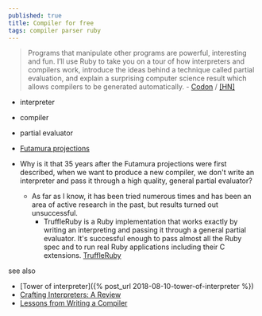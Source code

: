 ```yaml
---
published: true
title: Compiler for free
tags: compiler parser ruby
---
```

> Programs that manipulate other programs are powerful, interesting and fun. I’ll use Ruby to take you on a tour of how interpreters and compilers work, introduce the ideas behind a technique called partial evaluation, and explain a surprising computer science result which allows compilers to be generated automatically. - [Codon](https://codon.com/compilers-for-free) / [\[HN\]](https://news.ycombinator.com/item?id=18994232)

- interpreter
- compiler
- partial evaluator
- [Futamura projections](https://en.wikipedia.org/wiki/Partial_evaluation)



- Why is it that 35 years after the Futamura projections were first described, when we want to produce a new compiler, we don't write an interpreter and pass it through a high quality, general partial evaluator?
	- As far as I know, it has been tried numerous times and has been an area of active research in the past, but results turned out unsuccessful.
		- TruffleRuby is a Ruby implementation that works exactly by writing an interpreting and passing it through a general partial evaluator. It's successful enough to pass almost all the Ruby spec and to run real Ruby applications including their C extensions.
        [TruffleRuby](https://github.com/oracle/truffleruby)

see also
- [Tower of interpreter]({% post_url 2018-08-10-tower-of-interpreter %})
- [Crafting Interpreters: A Review](https://news.ycombinator.com/item?id=31835818)
- [Lessons from Writing a Compiler](https://news.ycombinator.com/item?id=32100880)